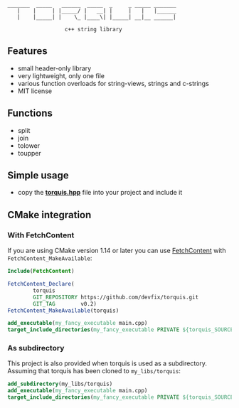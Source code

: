 [torquis.hpp]: https://github.com/devfix/torquis/blob/main/include/torquis.hpp

```
_______  _____   ______  _____  _     _ _____ _______
   |    |     | |_____/ |   __| |     |   |   |______
   |    |_____| |    \_ |____\| |_____| __|__ ______|

                  c++ string library
```

## Features
* small header-only library
* very lightweight, only one file
* various function overloads for string-views, strings and c-strings
* MIT license

## Functions
* split
* join
* tolower
* toupper

## Simple usage
* copy the <b>[torquis.hpp][torquis.hpp]</b> file into your project and include it

## CMake integration
### With FetchContent
If you are using CMake version 1.14 or later you can use [FetchContent](https://cmake.org/cmake/help/latest/module/FetchContent.html) with `FetchContent_MakeAvailable`:
```cmake
Include(FetchContent)

FetchContent_Declare(
        torquis
        GIT_REPOSITORY https://github.com/devfix/torquis.git
        GIT_TAG        v0.2)
FetchContent_MakeAvailable(torquis)

add_executable(my_fancy_executable main.cpp)
target_include_directories(my_fancy_executable PRIVATE ${torquis_SOURCE_DIR}/include)
```
### As subdirectory
This project is also provided when torquis is used as a subdirectory. Assuming that torquis has been cloned to `my_libs/torquis`:
```cmake
add_subdirectory(my_libs/torquis)
add_executable(my_fancy_executable main.cpp)
target_include_directories(my_fancy_executable PRIVATE ${torquis_SOURCE_DIR}/include)
```
